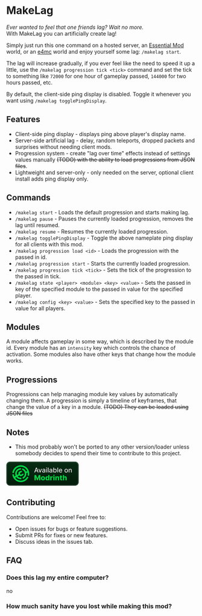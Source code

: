 # MakeLag
*Ever wanted to feel that one friends lag? Wait no more.*  
With MakeLag you can artificially create lag!

Simply just run this one command on a hosted server, an [Essential Mod](https://modrinth.com/mod/essential) world, or an [e4mc](https://modrinth.com/mod/e4mc) world and enjoy yourself some lag: `/makelag start`.

The lag will increase gradually, if you ever feel like the need to speed it up a little, use the `/makelag progression tick <tick>` command and set the tick to something like `72000` for one hour of gameplay passed, `144000` for two hours passed, etc.

By default, the client-side ping display is disabled. Toggle it whenever you want using `/makelag togglePingDisplay`.

## Features
* Client-side ping display - displays ping above player's display name.
* Server-side artificial lag - delay, random teleports, dropped packets and surprises without needing client mods.
* Progression system - create "lag over time" effects instead of settings values manually ~~(TODO) with the ability to load progressions from JSON files~~.
* Lightweight and server-only - only needed on the server, optional client install adds ping display only.

## Commands
* `/makelag start` - Loads the default progression and starts making lag.
* `/makelag pause` - Pauses the currently loaded progression, removes the lag until resumed.
* `/makelag resume` - Resumes the currently loaded progression.
* `/makelag togglePingDisplay` - Toggle the above nameplate ping display for all clients with this mod.
* `/makelag progression load <id>` - Loads the progression with the passed in id.
* `/makelag progression start` - Starts the currently loaded progression.
* `/makelag progression tick <tick>` - Sets the tick of the progression to the passed in tick.
* `/makelag state <player> <module> <key> <value>` - Sets the passed in key of the specified module to the passed in value for the specified player.
* `/makelag config <key> <value>` - Sets the specified key to the passed in value for all players.

## Modules
A module affects gameplay in some way, which is described by the module id.
Every module has an `intensity` key which controls the chance of activation.
Some modules also have other keys that change how the module works.

## Progressions
Progressions can help managing module key values by automatically changing them.
A progression is simply a timeline of keyframes, that change the value of a key in a module.
~~(TODO) They can be loaded using JSON files~~

## Notes
* This mod probably won't be ported to any other version/loader unless somebody decides to spend their time to contribute to this project.

[<img src="https://raw.githubusercontent.com/intergrav/devins-badges/v3/assets/cozy/available/modrinth_64h.png" alt="Avaliable on Modrinth">](https://modrinth.com/mod/makelag)

## Contributing
Contributions are welcome! Feel free to:
* Open issues for bugs or feature suggestions.
* Submit PRs for fixes or new features.
* Discuss ideas in the issues tab.

## FAQ
### Does this lag my entire computer?
no
### How much sanity have you lost while making this mod?
